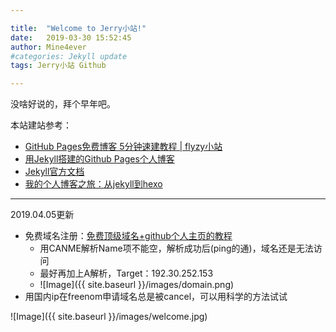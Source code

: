 ```yaml
---

title:  "Welcome to Jerry小站!"
date:   2019-03-30 15:52:45
author: Mine4ever
#categories: Jekyll update
tags: Jerry小站 Github

---
```

没啥好说的，拜个早年吧。

本站建站参考：
* [GitHub Pages免费博客 5分钟速建教程 \| flyzy小站](https://www.flyzy2005.com/build-page/build-github-pages-in-5-mins/ "flyzy小站")
* [用Jekyll搭建的Github Pages个人博客](http://louisly.com/2016/04/used-jekyll-to-create-my-github-blog/ "Louis的iOS开发小站")
* [Jekyll官方文档](http://jekyllcn.com)
* [我的个人博客之旅：从jekyll到hexo](https://blog.csdn.net/u011475210/article/details/79023429)


------------
2019.04.05更新
* 免费域名注册：[免费顶级域名+github个人主页的教程](https://blog.csdn.net/lyp_hy/article/details/82116255)
  * 用CANME解析Name项不能空，解析成功后(ping的通)，域名还是无法访问
  * 最好再加上A解析，Target：192.30.252.153
  * ![Image]({{ site.baseurl }}/images/domain.png)
* 用国内ip在freenom申请域名总是被cancel，可以用科学的方法试试

![Image]({{ site.baseurl }}/images/welcome.jpg)
